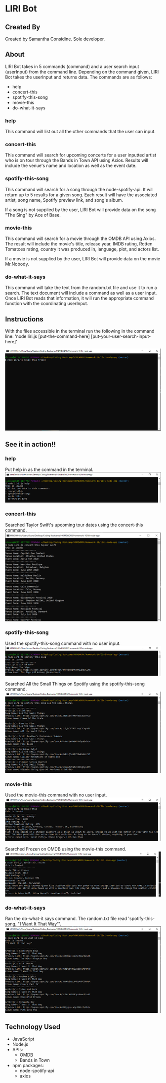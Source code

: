 # LIRI Bot
## Created By
Created by Samantha Considine. Sole developer. 

## About
LIRI Bot takes in 5 commands (command) and a user search input (userInput) from the command line. Depending on the command given, LIRI Bot takes the userInput and returns data. The commands are as follows:

* help
* concert-this
* spotify-this-song
* movie-this
* do-what-it-says

### help
This command will list out all the other commands that the user can input. 

### concert-this
This command will search for upcoming concerts for a user inputted artist who is on tour through the Bands in Town API using Axios. Results will include the venue's name and location as well as the event date. 

### spotify-this-song
This command will search for a song through the node-spotify-api. It will return up to 5 results for a given song. Each result will have the associated artist, song name, Spotify preview link, and song's album. 

If a song is not supplied by the user, LIRI Bot will provide data on the song "The Sing" by Ace of Base.

### movie-this
This command will search for a movie through the OMDB API using Axios. The result will include the movie's title, release year, IMDB rating, Rotten Tomatoes rating, country it was produced in, language, plot, and actors list. 

If a movie is not supplied by the user, LIRI Bot will provide data on the movie Mr.Nobody. 

### do-what-it-says
This command will take the text from the random.txt file and use it to run a search. The text document will include a command as well as a user input. Once LIRI Bot reads that information, it will run the appropriate command function with the coordinating userInput. 

## Instructions
With the files accessible in the terminal run the following in the command line:
'node liri.js [put-the-command-here] [put-your-user-search-input-here]'

![command line instructions](images/command-line-screenshot.PNG)

## See it in action!!

### help
Put help in as the command in the terminal.
![help](images/help.PNG)

### concert-this
Searched Taylor Swift's upcoming tour dates using the concert-this command.
![concert-this](images/concert-taylorswift.PNG)

### spotify-this-song 
Used the spotify-this-song command with no user input. 
![spotify-this-song no input](images/spotify-noinput.PNG)

Searched All the Small Things on Spotify using the spotify-this-song command.
![spotify-this-song](images/spotify-atst.PNG)

### movie-this
Used the movie-this command with no user input. 
![movie-this no input](images/movie-noinput.PNG)

Searched Frozen on OMDB using the movie-this command. 
![movie-this](images/movie-frozen.PNG)

### do-what-it-says
Ran the do-what-it says command. The random.txt file read 'spotify-this-song, "I Want It That Way"'. 
![do-what-it-says](images/dwis.PNG)

## Technology Used
* JavaScript
* Node.js
* APIs: 
    - OMDB 
    - Bands in Town
* npm packages: 
    - node-spotify-api
    - axios


